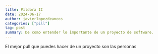 ```yaml
---
title: Píldora II
date: 2024-06-17
author: javierlopezdeancos
categories: ["pill"]
tag: post
summary: De como entender lo importante de un proyecto de software.
---
```


<span class="b612-pill">El mejor pull que puedes hacer de un proyecto son las personas</span>
